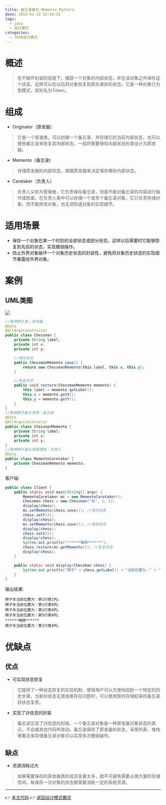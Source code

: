 ```yaml
---
title: 备忘录模式-Memento Pattern
date: 2019-01-18 12:54:31
tags:
  - java
  - 设计模式
categories: 
  - JAVA设计模式
---
```


# 概述
> 在不破坏封装的前提下，捕获一个对象的内部状态，并在该对象之外保存这个状态，这样可以在以后将对象恢复到原先保存的状态。它是一种对象行为型模式，其别名为Token。

<!-- more -->

# 组成

- Originator（原发器）
> 它是一个普通类，可以创建一个备忘录，并存储它的当前内部状态，也可以使用备忘录来恢复其内部状态，一般将需要保存内部状态的类设计为原发器。
- Memento（备忘录)
> 存储原发器的内部状态，根据原发器来决定保存哪些内部状态。
- Caretaker（负责人）
> 负责人又称为管理者，它负责保存备忘录，但是不能对备忘录的内容进行操作或检查。在负责人类中可以存储一个或多个备忘录对象，它只负责存储对象，而不能修改对象，也无须知道对象的实现细节。

# 适用场景

- 保存一个对象在某一个时刻的全部状态或部分状态，这样以后需要时它能够恢复到先前的状态，实现撤销操作。
- 防止外界对象破坏一个对象历史状态的封装性，避免将对象历史状态的实现细节暴露给外界对象。

# 案例

## UML类图

![](https://i.imgur.com/gDne3e5.png)

```java
//象棋棋子类：原发器
@Data
@AllArgsConstructor
public class Chessman {
    private String label;
    private int x;
    private int y;

    //保存状态
    public ChessmanMemento save() {
        return new ChessmanMemento(this.label, this.x, this.y);
    }

    //恢复状态
    public void restore(ChessmanMemento memento) {
        this.label = memento.getLabel();
        this.x = memento.getX();
        this.y = memento.getY();
    }
}
//象棋棋子备忘录类：备忘录
@Data
@AllArgsConstructor
public class ChessmanMemento {
    private String label;
    private int x;
    private int y;
}
//象棋棋子备忘录管理类：负责人
@Data
public class MementoCaretaker {
    private ChessmanMemento memento;
}
```

客户端:

```java
public class Client {
    public static void main(String[] args) {
        MementoCaretaker mc = new MementoCaretaker();
        Chessman chess = new Chessman("车", 1, 1);
        display(chess);
        mc.setMemento(chess.save()); //保存状态
        chess.setY(4);
        display(chess);
        mc.setMemento(chess.save()); //保存状态
        display(chess);
        chess.setX(5);
        display(chess);
        System.out.println("******悔棋******");
        chess.restore(mc.getMemento()); //恢复状态
        display(chess);
    }

    public static void display(Chessman chess) {
        System.out.println("棋子" + chess.getLabel() + "当前位置为：" + "第" + chess.getX() + "行" + "第" + chess.getY() + "列。");
    }
}
```

输出结果:

```
棋子车当前位置为：第1行第1列。
棋子车当前位置为：第1行第4列。
棋子车当前位置为：第1行第4列。
棋子车当前位置为：第5行第4列。
******悔棋******
棋子车当前位置为：第1行第4列。
```

# 优缺点

## 优点

- 可实现状态恢复
> 它提供了一种状态恢复的实现机制，使得用户可以方便地回到一个特定的历史步骤，当新的状态无效或者存在问题时，可以使用暂时存储起来的备忘录将状态复原。
- 实现了对信息的封装
> 备忘录实现了对信息的封装，一个备忘录对象是一种原发器对象状态的表示，不会被其他代码所改动。备忘录保存了原发器的状态，采用列表、堆栈等集合来存储备忘录对象可以实现多次撤销操作。

## 缺点

- 资源消耗过大
> 如果需要保存的原发器类的成员变量太多，就不可避免需要占用大量的存储空间，每保存一次对象的状态都需要消耗一定的系统资源。

---
👉 [本文代码](https://github.com/gcdd1993/java-design-pattern/tree/master/src/main/java/mementoPattern)
👉 [返回设计模式概览](../../设计模式概览)